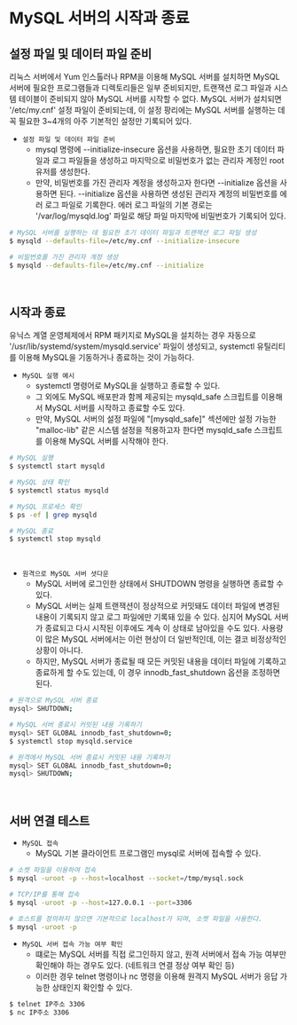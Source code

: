 # MySQL 서버의 시작과 종료

## 설정 파일 및 데이터 파일 준비

리눅스 서버에서 Yum 인스톨러나 RPM을 이용해 MySQL 서버를 설치하면 MySQL 서버에 필요한 프로그램들과 디렉토리들은 일부 준비되지만, 트랜잭션 로그 파일과 시스템 테이블이 준비되지 않아 MySQL 서버를 시작할 수 없다. MySQL 서버가 설치되면 '/etc/my.cnf' 설정 파일이 준비되는데, 이 설정 팡리에는 MySQL 서버를 실행하는 데 꼭 필요한 3~4개의 아주 기본적인 설정만 기록되어 있다.  

 - `설정 파일 및 데이터 파일 준비`
    - mysql 명령에 --initialize-insecure 옵션을 사용하면, 필요한 초기 데이터 파일과 로그 파일들을 생성하고 마지막으로 비밀번호가 없는 관리자 계정인 root 유저를 생성한다.
    - 만약, 비밀번호를 가진 관리자 계정을 생성하고자 한다면 --initialize 옵션을 사용하면 된다. --initialize 옵션을 사용하면 생성된 관리자 계정의 비밀번호를 에러 로그 파일로 기록한다. 에러 로그 파일의 기본 경로는 '/var/log/mysqld.log' 파일로 해당 파일 마지막에 비밀번호가 기록되어 있다.
```bash
# MySQL 서버를 실행하는 데 필요한 초기 데이터 파일과 트랜잭션 로그 파일 생성
$ mysqld --defaults-file=/etc/my.cnf --initialize-insecure

# 비밀번호를 가진 관리자 계정 생성
$ mysqld --defaults-file=/etc/my.cnf --initialize
```

<br/>

## 시작과 종료

유닉스 계열 운영체제에서 RPM 패키지로 MySQL을 설치하는 경우 자동으로 '/usr/lib/systemd/system/mysqld.service' 파일이 생성되고, systemctl 유틸리티를 이용해 MySQL을 기동하거나 종료하는 것이 가능하다.  

 - `MySQL 실행 예시`
    - systemctl 명령어로 MySQL을 실행하고 종료할 수 있다.
    - 그 외에도 MySQL 배포판과 함께 제공되는 mysqld_safe 스크립트를 이용해서 MySQL 서버를 시작하고 종료할 수도 있다.
    - 만약, MySQL 서버의 설정 파일에 "[mysqld_safe]" 섹션에만 설정 가능한 "malloc-lib" 같은 시스템 설정을 적용하고자 한다면 mysqld_safe 스크립트를 이용해 MySQL 서버를 시작해야 한다.
```bash
# MySQL 실행
$ systemctl start mysqld

# MySQL 상태 확인
$ systemctl status mysqld

# MySQL 프로세스 확인
$ ps -ef | grep mysqld

# MySQL 종료
$ systemctl stop mysqld
```

<br/>

 - `원격으로 MySQL 서버 셧다운`
    - MySQL 서버에 로그인한 상태에서 SHUTDOWN 명령을 실행하면 종료할 수 있다.
    - MySQL 서버는 실제 트랜잭션이 정상적으로 커밋돼도 데이터 파일에 변경된 내용이 기록되지 않고 로그 파일에만 기록돼 있을 수 있다. 심지어 MySQL 서버가 종료되고 다시 시작된 이후에도 계속 이 상태로 남아있을 수도 있다. 사용량이 많은 MySQL 서버에서는 이런 현상이 더 일반적인데, 이는 결코 비정상적인 상황이 아니다.
    - 하지만, MySQL 서버가 종료될 때 모든 커밋된 내용을 데이터 파일에 기록하고 종료하게 할 수도 있는데, 이 경우 innodb_fast_shutdown 옵션을 조정하면 된다.
```bash
# 원격으로 MySQL 서버 종료
mysql> SHUTDOWN;

# MySQL 서버 종료시 커밋된 내용 기록하기
mysql> SET GLOBAL innodb_fast_shutdown=0;
$ systemctl stop mysqld.service

# 원격에서 MySQL 서버 종료시 커밋된 내용 기록하기
mysql> SET GLOBAL innodb_fast_shutdown=0;
mysql> SHUTDOWN;
```

<br/>

## 서버 연결 테스트

 - `MySQL 접속`
    - MySQL 기본 클라이언트 프로그램인 mysql로 서버에 접속할 수 있다.
```bash
# 소켓 파일을 이용하여 접속
$ mysql -uroot -p --host=localhost --socket=/tmp/mysql.sock

# TCP/IP를 통해 접속
$ mysql -uroot -p --host=127.0.0.1 --port=3306

# 호스트를 정의하지 않으면 기본적으로 localhost가 되며, 소켓 파일을 사용한다.
$ mysql -uroot -p
```

 - `MySQL 서버 접속 가능 여부 확인`
    - 떄로는 MySQL 서버를 직접 로그인하지 않고, 원격 서버에서 접속 가능 여부만 확인해야 하는 경우도 있다. (네트워크 연결 정상 여부 확인 등)
    - 이러한 경우 telnet 명령이나 nc 명령을 이용해 원격지 MySQL 서버가 응답 가능한 상태인지 확인할 수 있다.
```bash
$ telnet IP주소 3306
$ nc IP주소 3306
```

